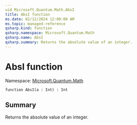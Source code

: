 ```yaml
---
uid Microsoft.Quantum.Math.AbsI
title: AbsI function
ms.date: 02/12/2024 12:00:00 AM
ms.topic: managed-reference
qsharp.kind: function
qsharp.namespace: Microsoft.Quantum.Math
qsharp.name: AbsI
qsharp.summary: Returns the absolute value of an integer.
---
```


# AbsI function

Namespace: [Microsoft.Quantum.Math](xref:Microsoft.Quantum.Math)

```qsharp
function AbsI(a : Int) : Int
```

## Summary
Returns the absolute value of an integer.
